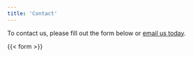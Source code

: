 ```yaml
---
title: 'Contact'
---
```


To contact us, please fill out the form below or [email us today](mailto:info@shiftleftcyber.io).

{{< form >}}